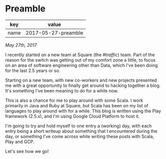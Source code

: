 # Preamble

 key  | value
 ---  | ---
name  | 2017-05-27-preamble

_May 27th, 2017_

I recently started on a new team at Square (the *#traffic*) team. Part of the
reason for the switch was getting out of my comfort zone a little, to focus on
an area of software engineering other than Data, which I've been doing for the
last 2.5 years or so.

Starting on a new team, with new co-workers and new projects presented me with
a great opportunity to finally get around to hacking together a blog. It's
something I've been meaning to do for a while now.

This is also a chance for me to play around with some Scala. I work primarily
in Java and Ruby at Square, but Scala has been on my list of languages to play
around with for a while. This blog is written using the Play framework (2.5.x),
and I'm using Google Cloud Platform to host it.

I'm going to try and hold myself to one entry a (working) day, with each entry
being a short writeup about something that I encountered during the day, or
something I've come across while writing these posts with Scala, Play and GCP.

Let's see how we go!
